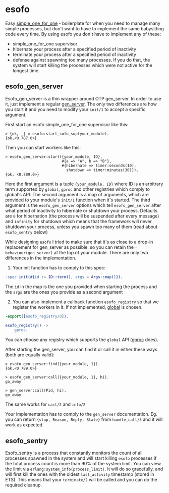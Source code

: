 # esofo

Easy [simple_one_for_one](http://erlang.org/doc/design_principles/sup_princ.html#id80194) - boilerplate for when you need to manage many simple
processes, but don't want to have to implement the same babysitting code every
time. By using esofo you don't have to implement any of these:

* simple_one_for_one supervisor
* hibernate your process after a specified period of inactivity
* terminate your process after a specified period of inactivity
* defense against spawning too many processes. If you do that, the system will start killing the processes which were not active for the longest time.


## esofo_gen_server

Esofo_gen_server is a thin wrapper around OTP gen_server.
In order to use it, just implement a regular [gen_server](http://erlang.org/doc/man/gen_server.html). The only two differences are how you start it and you need to modify your `init/1` to accept a specific argument.

First start an esofo simple_one_for_one supervisor like this:
```
> {ok, _} = esofo:start_sofo_sup(your_module).
{ok,<0.787.0>}
```

Then you can start workers like this:
```
> esofo_gen_server:start({your_module, ID},
                         #{a => "A", b => "B"},
                         #{hibernate => timer:seconds(10),
                           shutdown => timer:minutes(30)}).
{ok, <0.789.0>}
```

Here the first argument is a tuple `{your_module, ID}` where ID is an arbitrary term supported by `global`, `gproc` and other registries which comply to global's API. The second argument is a map of arguments, which are provided to your module's `init/1` function when it's started. The third argument is the `esofo_gen_server` options which tell `esofo_gen_server` after what period of inactivity to hibernate or shutdown your process. Defaults are `0` for hibernation (the process will be suspended after every message) and `infinity` for shutdown which means that the framework will never shutdown your process, unless you spawn too many of them (read about `esofo_sentry` below)

While designing `esofo` I tried to make sure that it's as close to a drop-in replacement for gen_server as possible, so you can retain the `-behaviour(gen_server)` at the top of your module. There are only two differences in the implementation.

1. Your init function has to comply to this spec:
```erlang
-spec init(#{id := ID::term(), args = Args::map()}).
```
The `id` in the map is the one you provided when starting the process and the `args` are the ones you provide as a second argument

2. You can also implement a callback function `esofo_registry` so that we register the workers in it. If not implemented, [global](http://erlang.org/doc/man/global.html) is chosen.
```erlang
-export([esofo_registry/0]).

esofo_registry() ->
    gproc.
```
You can choose any registry which supports the `global` API ([gproc](https://github.com/uwiger/gproc) does).

After starting the gen_server, you can find it or call it in either these ways (both are equally valid):

```
> esofo_gen_server:find({your_module, 1}).
{ok,<0.789.0>}

> esofo_gen_server:call({your_module, 1}, hi).
go_away

> gen_server:call(Pid, hi).
go_away
```

The same works for `cast/2` and `info/2`

Your implementation has to comply to the `gen_server` documentation. Eg. you can return `{stop, Reason, Reply, State}` from `handle_call/3` and it will work as expected.



## esofo_sentry

Esofo_sentry is a process that constantly monitors the count of all processes spawned in the system and will start killing `esofo` processes  if the total process count is more than 90% of the system limit. You can view the limit via `erlang:system_info(process_limit)`.
It will do so gracefully, and will first kill the ones with the oldest `last_activity` timestamp (stored in ETS). This means that your `terminate/2` will be called and you can do the required cleanup.
